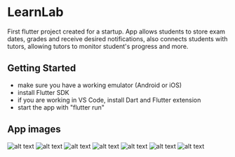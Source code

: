 # LearnLab

First flutter project created for a startup. App allows students to store exam dates, grades and receive desired notifications, also connects students with tutors, allowing tutors to monitor student's progress and more.

## Getting Started

- make sure you have a working emulator (Android or iOS)
- install Flutter SDK
- if you are working in VS Code, install Dart and Flutter extension
- start the app with "flutter run"

## App images

![alt text](https://github.com/Stulcy/LearnLab/blob/main/README_images/splash.png?raw=true)
![alt text](https://github.com/Stulcy/LearnLab/blob/main/README_images/sign_in.png?raw=true)
![alt text](https://github.com/Stulcy/LearnLab/blob/main/README_images/home.png?raw=true)
![alt text](https://github.com/Stulcy/LearnLab/blob/main/README_images/add_course.png?raw=true)
![alt text](https://github.com/Stulcy/LearnLab/blob/main/README_images/courses.png?raw=true)
![alt text](https://github.com/Stulcy/LearnLab/blob/main/README_images/colleges.png?raw=true)
![alt text](https://github.com/Stulcy/LearnLab/blob/main/README_images/tutors.png?raw=true)


